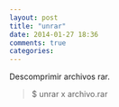 ```yaml
---
layout: post
title: "unrar"
date: 2014-01-27 18:36
comments: true
categories: 
---
```

Descomprimir archivos rar.

>$ unrar x archivo.rar

